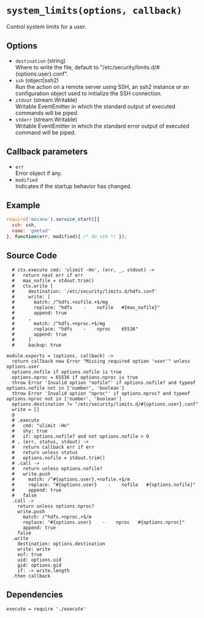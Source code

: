 
# `system_limits(options, callback)` 

Control system limits for a user.

## Options

*   `destination` (string)   
    Where to write the file, default to "/etc/security/limits.d/#{options.user}.conf".   
*   `ssh` (object|ssh2)   
    Run the action on a remote server using SSH, an ssh2 instance or an
    configuration object used to initialize the SSH connection.   
*   `stdout` (stream.Writable)   
    Writable EventEmitter in which the standard output of executed commands will
    be piped.   
*   `stderr` (stream.Writable)   
    Writable EventEmitter in which the standard error output of executed command
    will be piped.   

## Callback parameters

*   `err`   
    Error object if any.   
*   `modified`   
    Indicates if the startup behavior has changed.   

## Example

```js
require('mecano').service_start([{
  ssh: ssh,
  name: 'gmetad'
}, function(err, modified){ /* do sth */ });
```

## Source Code


      # ctx.execute cmd: 'ulimit -Hn', (err, _, stdout) ->
      #   return next err if err
      #   max_nofile = stdout.trim()
      #   ctx.write [
      #     destination: '/etc/security/limits.d/hdfs.conf'
      #     write: [
      #       match: /^hdfs.+nofile.+$/mg
      #       replace: "hdfs    -    nofile   #{max_nofile}"
      #       append: true
      #     ,
      #       match: /^hdfs.+nproc.+$/mg
      #       replace: "hdfs    -    nproc    65536"
      #       append: true
      #     ]
      #     backup: true

    module.exports = (options, callback) ->
      return callback new Error "Missing required option 'user'" unless options.user
      options.nofile if options.nofile is true
      options.nproc = 65536 if options.nproc is true
      throw Error 'Invalid option "nofile"' if options.nofile? and typeof options.nofile not in ['number', 'boolean']
      throw Error 'Invalid option "nproc"' if options.nproc? and typeof options.nproc not in ['number', 'boolean']
      options.destination ?= "/etc/security/limits.d/#{options.user}.conf"
      write = []
      @
      # .execute
      #   cmd: "ulimit -Hn"
      #   shy: true
      #   if: options.nofile? and not options.nofile > 0
      # , (err, status, stdout) ->
      #   return callback err if err
      #   return unless status
      #   options.nofile = stdout.trim()
      # .call ->
      #   return unless options.nofile?
      #   write.push 
      #     match: /^#{options.user}.+nofile.+$/m
      #     replace: "#{options.user}    -    nofile   #{options.nofile}"
      #     append: true
      #   false
      .call ->
        return unless options.nproc?
        write.push 
          match: /^hdfs.+nproc.+$/m
          replace: "#{options.user}    -    nproc   #{options.nproc}"
          append: true
        false
      .write
        destination: options.destination
        write: write
        eof: true
        uid: options.uid
        gid: options.gid
        if: -> write.length
      .then callback

## Dependencies

    execute = require './execute'




